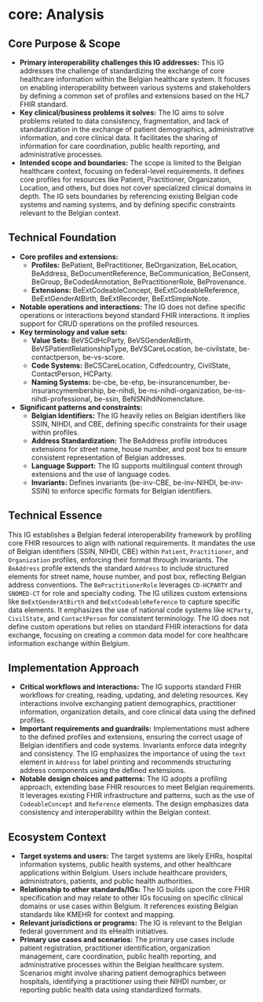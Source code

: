 # core: Analysis

## Core Purpose & Scope

-   **Primary interoperability challenges this IG addresses:** This IG addresses the challenge of standardizing the exchange of core healthcare information within the Belgian healthcare system. It focuses on enabling interoperability between various systems and stakeholders by defining a common set of profiles and extensions based on the HL7 FHIR standard.
-   **Key clinical/business problems it solves:** The IG aims to solve problems related to data consistency, fragmentation, and lack of standardization in the exchange of patient demographics, administrative information, and core clinical data. It facilitates the sharing of information for care coordination, public health reporting, and administrative processes.
-   **Intended scope and boundaries:** The scope is limited to the Belgian healthcare context, focusing on federal-level requirements. It defines core profiles for resources like Patient, Practitioner, Organization, Location, and others, but does not cover specialized clinical domains in depth. The IG sets boundaries by referencing existing Belgian code systems and naming systems, and by defining specific constraints relevant to the Belgian context.

## Technical Foundation

-   **Core profiles and extensions:**
    -   **Profiles:** BePatient, BePractitioner, BeOrganization, BeLocation, BeAddress, BeDocumentReference, BeCommunication, BeConsent, BeGroup, BeCodedAnnotation, BePractitionerRole, BeProvenance.
    -   **Extensions:** BeExtCodeableConcept, BeExtCodeableReference, BeExtGenderAtBirth, BeExtRecorder, BeExtSimpleNote.
-   **Notable operations and interactions:** The IG does not define specific operations or interactions beyond standard FHIR interactions. It implies support for CRUD operations on the profiled resources.
-   **Key terminology and value sets:**
    -   **Value Sets:** BeVSCdHcParty, BeVSGenderAtBirth, BeVSPatientRelationshipType, BeVSCareLocation, be-civilstate, be-contactperson, be-vs-score.
    -   **Code Systems:** BeCSCareLocation, Cdfedcountry, CivilState, ContactPerson, HCParty.
    -   **Naming Systems:** be-cbe, be-ehp, be-insurancenumber, be-insurancymembership, be-nihdi, be-ns-nihdi-organization, be-ns-nihdi-professional, be-ssin, BeNSNihdiNomenclature.
-   **Significant patterns and constraints:**
    -   **Belgian Identifiers:** The IG heavily relies on Belgian identifiers like SSIN, NIHDI, and CBE, defining specific constraints for their usage within profiles.
    -   **Address Standardization:** The BeAddress profile introduces extensions for street name, house number, and post box to ensure consistent representation of Belgian addresses.
    -   **Language Support:** The IG supports multilingual content through extensions and the use of language codes.
    -   **Invariants:** Defines invariants (be-inv-CBE, be-inv-NIHDI, be-inv-SSIN) to enforce specific formats for Belgian identifiers.

## Technical Essence

This IG establishes a Belgian federal interoperability framework by profiling core FHIR resources to align with national requirements. It mandates the use of Belgian identifiers (SSIN, NIHDI, CBE) within `Patient`, `Practitioner`, and `Organization` profiles, enforcing their format through invariants. The `BeAddress` profile extends the standard `Address` to include structured elements for street name, house number, and post box, reflecting Belgian address conventions. The `BePractitionerRole` leverages `CD-HCPARTY` and `SNOMED-CT` for role and specialty coding. The IG utilizes custom extensions like `BeExtGenderAtBirth` and `BeExtCodeableReference` to capture specific data elements. It emphasizes the use of national code systems like `HCParty`, `CivilState`, and `ContactPerson` for consistent terminology. The IG does not define custom operations but relies on standard FHIR interactions for data exchange, focusing on creating a common data model for core healthcare information exchange within Belgium.

## Implementation Approach

-   **Critical workflows and interactions:** The IG supports standard FHIR workflows for creating, reading, updating, and deleting resources. Key interactions involve exchanging patient demographics, practitioner information, organization details, and core clinical data using the defined profiles.
-   **Important requirements and guardrails:** Implementations must adhere to the defined profiles and extensions, ensuring the correct usage of Belgian identifiers and code systems. Invariants enforce data integrity and consistency. The IG emphasizes the importance of using the `text` element in `Address` for label printing and recommends structuring address components using the defined extensions.
-   **Notable design choices and patterns:** The IG adopts a profiling approach, extending base FHIR resources to meet Belgian requirements. It leverages existing FHIR infrastructure and patterns, such as the use of `CodeableConcept` and `Reference` elements. The design emphasizes data consistency and interoperability within the Belgian context.

## Ecosystem Context

-   **Target systems and users:** The target systems are likely EHRs, hospital information systems, public health systems, and other healthcare applications within Belgium. Users include healthcare providers, administrators, patients, and public health authorities.
-   **Relationship to other standards/IGs:** The IG builds upon the core FHIR specification and may relate to other IGs focusing on specific clinical domains or use cases within Belgium. It references existing Belgian standards like KMEHR for context and mapping.
-   **Relevant jurisdictions or programs:** The IG is relevant to the Belgian federal government and its eHealth initiatives.
-   **Primary use cases and scenarios:** The primary use cases include patient registration, practitioner identification, organization management, care coordination, public health reporting, and administrative processes within the Belgian healthcare system. Scenarios might involve sharing patient demographics between hospitals, identifying a practitioner using their NIHDI number, or reporting public health data using standardized formats.
